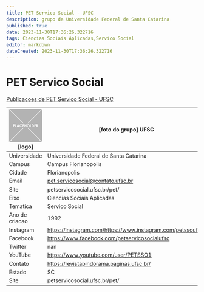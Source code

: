 ```yaml
---
title: PET Servico Social - UFSC
description: grupo da Universidade Federal de Santa Catarina
published: true
date: 2023-11-30T17:36:26.322716
tags: Ciencias Sociais Aplicadas,Servico Social
editor: markdown
dateCreated: 2023-11-30T17:36:26.322716
---
```


# PET Servico Social

[Publicacoes de PET Servico Social - UFSC](/atividade/87PETServicoSocialUFSC/feed.md)

| ![placeholder.png](/placeholder.png) [logo] | [foto do grupo] UFSC         |
| ------------------------------------------- | ------------------------------------------------- |
| Universidade                                | Universidade Federal de Santa Catarina      |
| Campus                                      | Campus Florianopolis            |
| Cidade                                      | Florianopolis             |
| Email                                       | pet.servicosocial@contato.ufsc.br             |
| Site                                        | petservicosocial.ufsc.br/pet/              |
| Eixo                                        | Ciencias Sociais Aplicadas              |
| Tematica                                    | Servico Social          |
| Ano de criacao                              | 1992        |
| Instagram                                   | https://instagram.com/https://www.instagram.com/petssoufsc/         |
| Facebook                                    | https://www.facebook.com/petservicosocialufsc          |
| Twitter                                     | nan           |
| YouTube                                     | https://www.youtube.com/user/PETSSO1           |
| Contato                                     | https://revistapindorama.paginas.ufsc.br/         |
| Estado                                      |  SC            |
| Site                                        | petservicosocial.ufsc.br/pet/ |
